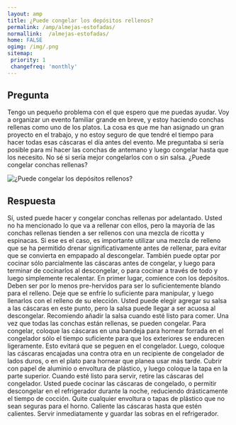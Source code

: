 ```yaml
---
layout: amp
title: ¿Puede congelar los depósitos rellenos?  
permalink: /amp/almejas-estofadas/
normallink:  /almejas-estofadas/
home: FALSE
ogimg: /img/.png
sitemap:
 priority: 1
 changefreq: 'monthly'
---
```




## Pregunta

Tengo un pequeño problema con el que espero que me puedas ayudar. Voy a organizar un evento familiar grande en breve, y estoy haciendo conchas rellenas como uno de los platos. La cosa es que me han asignado un gran proyecto en el trabajo, y no estoy seguro de que tendré el tiempo para hacer todas esas cáscaras el día antes del evento. Me preguntaba si sería posible para mí hacer las conchas de antemano y luego congelar hasta que los necesito. No sé si sería mejor congelarlos con o sin salsa. ¿Puede congelar conchas rellenas?


![¿Puede congelar los depósitos rellenos?](https://sepuedecongelar.com/img/ "¿Puede congelar los depósitos rellenos?" )


## Respuesta

Sí, usted puede hacer y congelar conchas rellenas por adelantado. Usted no ha mencionado lo que va a rellenar con ellos, pero la mayoría de las conchas rellenas tienden a ser rellenos con una mezcla de ricotta y espinacas. Si ese es el caso, es importante utilizar una mezcla de relleno que se ha permitido drenar significativamente antes de rellenar, para evitar que se convierta en empapado al descongelar. También puede optar por cocinar sólo parcialmente las cáscaras antes de congelar, y luego para terminar de cocinarlos al descongelar, o para cocinar a través de todo y luego simplemente recalentar.
En primer lugar, comience con los depósitos. Deben ser por lo menos pre-hervidos para ser lo suficientemente blando para el relleno. Deje que se enfríe lo suficiente para manipular, y luego llenarlos con el relleno de su elección. Usted puede elegir agregar su salsa a las cáscaras en este punto, pero la salsa puede llegar a ser acuosa al descongelar. Recomiendo añadir la salsa cuando esté listo para comer. Una vez que todas las conchas están rellenas, se pueden congelar. Para congelar, coloque las cáscaras en una bandeja para hornear forrada en el congelador sólo el tiempo suficiente para que los exteriores se endurecen ligeramente. Esto evitará que se peguen en el congelador. Luego, coloque las cáscaras encajadas una contra otra en un recipiente de congelador de lados duros, o en el plato para hornear que planea usar más tarde. Cubrir con papel de aluminio o envoltura de plástico, y luego coloque la tapa en la parte superior.
Cuando esté listo para servir, retire las cáscaras del congelador. Usted puede cocinar las cáscaras de congelado, o permitir descongelar en el refrigerador durante la noche, reduciendo drásticamente el tiempo de cocción. Quite cualquier envoltura o tapas de plástico que no sean seguras para el horno. Caliente las cáscaras hasta que estén calientes. Servir inmediatamente y guardar las sobras en el refrigerador.